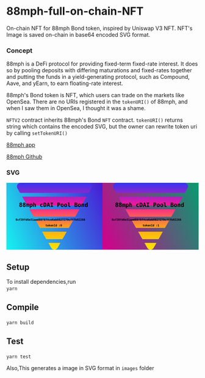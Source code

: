 # 88mph-full-on-chain-NFT
On-chain NFT for 88mph Bond token, inspired by Uniswap V3 NFT. NFT's Image is saved on-chain in base64 encoded SVG format.

### Concept
88mph is a DeFi protocol for providing fixed-term fixed-rate interest. It does so by pooling deposits with differing maturations and fixed-rates together and putting the funds in a yield-generating protocol, such as Compound, Aave, and yEarn, to earn floating-rate interest. 

88mph's Bond token is NFT, which users can trade on the markets like OpenSea. There are no URIs registered in the `tokenURI()` of 88mph, and when I saw them in OpenSea, I thought it was a shame. 

`NFTV2` contract inherits 88mph's Bond `NFT` contract. `tokenURI()` returns string which contains the encoded SVG, but the owner can rewrite token uri by calling `setTokenURI()`

[88mph app](https://88mph.app)  

[88mph Github](https://github.com/88mphapp/88mph-contracts) 

### SVG

<img src="images/sample-nft-image1.svg" alt="Sample NFT image" width="50%" height="50%"><img src="images/sample-nft-image0.svg" alt="Sample NFT image" width="50%" height="50%">

## Setup
To install dependencies,run  
`yarn`

## Compile

`yarn build`

## Test

`yarn test`

Also,This generates a image in SVG format in `images` folder